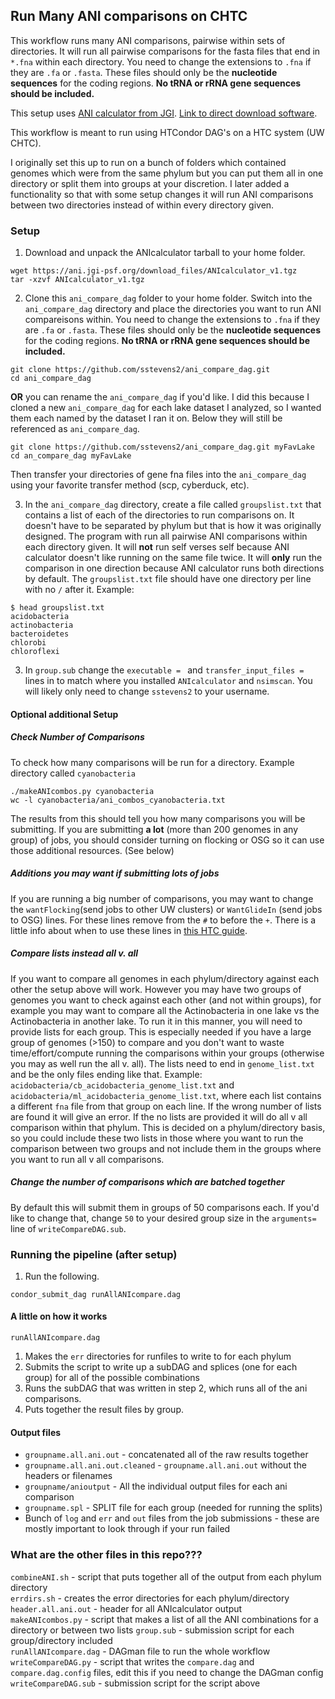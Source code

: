 ## Run Many ANI comparisons on CHTC

This workflow runs many ANI comparisons, pairwise within sets of directories.
It will run all pairwise comparisons for the fasta files that end in `*.fna` within each directory.
You need to change the extensions to `.fna` if they are `.fa` or `.fasta`.
These files should only be the **nucleotide sequences** for the coding regions.  **No tRNA or rRNA gene sequences should be included.**

This setup uses [ANI calculator from JGI](https://ani.jgi-psf.org/html/home.php?).
[Link to direct download software](https://ani.jgi-psf.org/download_files/ANIcalculator_v1.tgz).

This workflow is meant to run using HTCondor DAG's on a HTC system (UW CHTC).

I originally set this up to run on a bunch of folders which contained genomes which were from the same phylum but you can put them all in one directory or split them into groups at your discretion.  I later added a functionality so that with some setup changes it will run ANI comparisons between two directories instead of within every directory given.


### Setup
1. Download and unpack the ANIcalculator tarball to your home folder.
```
wget https://ani.jgi-psf.org/download_files/ANIcalculator_v1.tgz
tar -xzvf ANIcalculator_v1.tgz
```
2. Clone this `ani_compare_dag` folder to your home folder.  Switch into the `ani_compare_dag` directory and place the directories you want to run ANI compareisons within. You need to change the extensions to `.fna` if they are `.fa` or `.fasta`.  These files should only be the **nucleotide sequences** for the coding regions.  **No tRNA or rRNA gene sequences should be included.**
```
git clone https://github.com/sstevens2/ani_compare_dag.git
cd ani_compare_dag
```
**OR** you can rename the `ani_compare_dag` if you'd like.  I did this because I cloned a new `ani_compare_dag` for each lake dataset I analyzed, so I wanted them each named by the dataset I ran it on.  Below they will still be referenced as `ani_compare_dag`.
```
git clone https://github.com/sstevens2/ani_compare_dag.git myFavLake
cd an_compare_dag myFavLake
```
Then transfer your directories of gene fna files into the `ani_compare_dag` using your favorite transfer method (scp, cyberduck, etc).

3. In the `ani_compare_dag` directory, create a file called `groupslist.txt` that contains a list of each of the directories to run comparisons on. It doesn't have to be separated by phylum but that is how it was originally designed. The program with run all pairwise ANI comparisons within each directory given. It will **not** run self verses self because ANI calculator doesn't like running on the same file twice. It will **only** run the comparison in one direction because ANI calculator runs both directions by default.  The `groupslist.txt` file should have one directory per line with no `/` after it.  Example:
```
$ head groupslist.txt
acidobacteria
actinobacteria
bacteroidetes
chlorobi
chloroflexi
```
3. In `group.sub` change the `executable = ` and `transfer_input_files = ` lines in  to match where you installed `ANIcalculator` and `nsimscan`.  You will likely only need to change `sstevens2` to your username.

#### Optional additional Setup
##### Check Number of Comparisons
To check how many comparisons will be run for a directory.
Example directory called `cyanobacteria`
```
./makeANIcombos.py cyanobacteria
wc -l cyanobacteria/ani_combos_cyanobacteria.txt
```
The results from this should tell you how many comparisons you will be submitting.
If you are submitting **a lot** (more than 200 genomes in any group) of jobs, you should consider turning on flocking or OSG so it can use those additional resources. (See below) 

##### Additions you may want if submitting lots of jobs
If you are running a big number of comparisons, you may want to change the `wantFlocking`(send jobs to other UW clusters) or `WantGlideIn` (send jobs to OSG) lines.  For these lines remove from the `#` to before the `+`. There is a little info about when to use these lines in [this HTC guide](http://chtc.cs.wisc.edu/helloworld.shtml).  

##### Compare lists instead all v. all
If you want to compare all genomes in each phylum/directory against each other the setup above will work.
However you may have two groups of genomes you want to check against each other (and not within groups), for example you may want to compare all the Actinobacteria in one lake vs the Actinobacteria in another lake.
To run it in this manner, you will need to provide lists for each group.
This is especially needed if you have a large group of genomes (>150) to compare and you don't want to waste time/effort/compute running the comparisons within your groups (otherwise you may as well run the all v. all). 
The lists need to end in `genome_list.txt` and be the only files ending like that. 
Example: `acidobacteria/cb_acidobacteria_genome_list.txt` and `acidobacteria/ml_acidobacteria_genome_list.txt`, where each list contains a different `fna` file from that group on each line.
If the wrong number of lists are found it will give an error.
If the no lists are provided it will do all v all comparison within that phylum.
This is decided on a phylum/directory basis, so you could include these two lists in those where you want to run the comparison between two groups and not include them in the groups where you want to run all v all comparisons.

##### Change the number of comparisons which are batched together
By default this will submit them in groups of 50 comparisons each.  If you'd like to change that, change `50` to your desired group size in the `arguments=` line of `writeCompareDAG.sub`.


### Running the pipeline (after setup)
1. Run the following.
```
condor_submit_dag runAllANIcompare.dag
```

#### A little on how it works

`runAllANIcompare.dag` 
1. Makes the `err` directories for runfiles to write to for each phylum
2. Submits the script to write up a subDAG and splices (one for each group) for all of the possible combinations
3. Runs the subDAG that was written in step 2, which runs all of the ani comparisons.
4. Puts together the result files by group.

#### Output files
- `groupname.all.ani.out` - concatenated all of the raw results together
- `groupname.all.ani.out.cleaned` - `groupname.all.ani.out` without the headers or filenames
- `groupname/anioutput` - All the individual output files for each ani comparison
- `groupname.spl` - SPLIT file for each group (needed for running the splits)
- Bunch of `log` and `err` and `out` files from the job submissions - these are mostly important to look through if your run failed

### What are the other files in this repo???
`combineANI.sh` - script that puts together all of the output from each phylum directory  
`errdirs.sh` - creates the error directories for each phylum/directory  
`header.all.ani.out` - header for all ANIcalculator output  
`makeANIcombos.py` - script that makes a list of all the ANI combinations for a directory or between two lists
`group.sub` - submission script for each group/directory included  
`runAllANIcompare.dag` - DAGman file to run the whole workflow  
`writeCompareDAG.py` - script that writes the `compare.dag` and `compare.dag.config` files, edit this if you need to change the DAGman config  
`writeCompareDAG.sub` - submission script for the script above  


